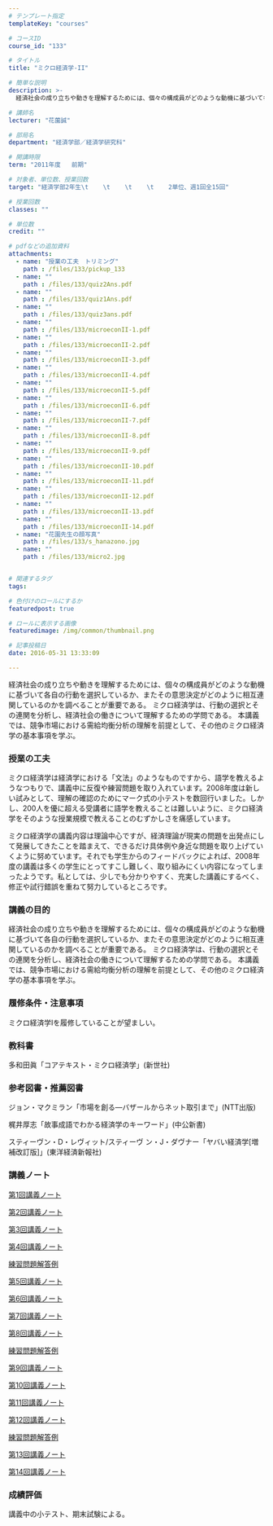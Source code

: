 ```yaml
---
# テンプレート指定
templateKey: "courses"

# コースID
course_id: "133"

# タイトル
title: "ミクロ経済学-II"

# 簡単な説明
description: >-
  経済社会の成り立ちや動きを理解するためには、個々の構成員がどのような動機に基づいて各自の行動を選択しているか、またその意思決定がどのように相互連関しているのかを調べることが重要である。 ミクロ経済学は...

# 講師名
lecturer: "花薗誠"

# 部局名
department: "経済学部／経済学研究科"

# 開講時限
term: "2011年度	前期"

# 対象者、単位数、授業回数
target: "経済学部2年生\t    \t    \t    \t    2単位、週1回全15回"

# 授業回数
classes: ""

# 単位数
credit: ""

# pdfなどの追加資料
attachments: 
  - name: "授業の工夫　トリミング" 
    path : /files/133/pickup_133
  - name: "" 
    path : /files/133/quiz2Ans.pdf
  - name: "" 
    path : /files/133/quiz1Ans.pdf
  - name: "" 
    path : /files/133/quiz3ans.pdf
  - name: "" 
    path : /files/133/microeconII-1.pdf
  - name: "" 
    path : /files/133/microeconII-2.pdf
  - name: "" 
    path : /files/133/microeconII-3.pdf
  - name: "" 
    path : /files/133/microeconII-4.pdf
  - name: "" 
    path : /files/133/microeconII-5.pdf
  - name: "" 
    path : /files/133/microeconII-6.pdf
  - name: "" 
    path : /files/133/microeconII-7.pdf
  - name: "" 
    path : /files/133/microeconII-8.pdf
  - name: "" 
    path : /files/133/microeconII-9.pdf
  - name: "" 
    path : /files/133/microeconII-10.pdf
  - name: "" 
    path : /files/133/microeconII-11.pdf
  - name: "" 
    path : /files/133/microeconII-12.pdf
  - name: "" 
    path : /files/133/microeconII-13.pdf
  - name: "" 
    path : /files/133/microeconII-14.pdf
  - name: "花園先生の顔写真" 
    path : /files/133/s_hanazono.jpg
  - name: "" 
    path : /files/133/micro2.jpg


# 関連するタグ
tags:

# 色付けのロールにするか
featuredpost: true

# ロールに表示する画像
featuredimage: /img/common/thumbnail.png

# 記事投稿日
date: 2016-05-31 13:33:09

---
```

経済社会の成り立ちや動きを理解するためには、個々の構成員がどのような動機に基づいて各自の行動を選択しているか、またその意思決定がどのように相互連関しているのかを調べることが重要である。 ミクロ経済学は、行動の選択とその連関を分析し、経済社会の働きについて理解するための学問である。 本講義では、競争市場における需給均衡分析の理解を前提として、その他のミクロ経済学の基本事項を学ぶ。
### 授業の工夫

ミクロ経済学は経済学における「文法」のようなものですから、語学を教えるようなつもりで、講義中に反復や練習問題を取り入れています。2008年度は新しい試みとして、理解の確認のためにマーク式の小テストを数回行いました。しかし、200人を優に超える受講者に語学を教えることは難しいように、ミクロ経済学をそのような授業規模で教えることのむずかしさを痛感しています。 

ミクロ経済学の講義内容は理論中心ですが、経済理論が現実の問題を出発点にして発展してきたことを踏まえて、できるだけ具体例や身近な問題を取り上げていくように努めています。それでも学生からのフィードバックによれば、2008年度の講義は多くの学生にとってすこし難しく、取り組みにくい内容になってしまったようです。私としては、少しでも分かりやすく、充実した講義にするべく、修正や試行錯誤を重ねて努力しているところです。

### 講義の目的

経済社会の成り立ちや動きを理解するためには、個々の構成員がどのような動機に基づいて各自の行動を選択しているか、またその意思決定がどのように相互連関しているのかを調べることが重要である。 ミクロ経済学は、行動の選択とその連関を分析し、経済社会の働きについて理解するための学問である。 本講義では、競争市場における需給均衡分析の理解を前提として、その他のミクロ経済学の基本事項を学ぶ。 

### 履修条件・注意事項

ミクロ経済学Iを履修していることが望ましい。

### 教科書

多和田眞「コアテキスト・ミクロ経済学」(新世社) 

### 参考図書・推薦図書

ジョン・マクミラン「市場を創る—バザールからネット取引まで」(NTT出版) 

梶井厚志「故事成語でわかる経済学のキーワード」(中公新書) 

スティーヴン・D・レヴィット/スティーヴ ン・J・ダヴナー「ヤバい経済学[増補改訂版]」(東洋経済新報社)

### 講義ノート


[第1回講義ノート](/files/133/microeconII-1.pdf) 

[第2回講義ノート](/files/133/microeconII-2.pdf) 

[第3回講義ノート](/files/133/microeconII-3.pdf) 

[第4回講義ノート](/files/133/microeconII-4.pdf) 

[練習問題解答例](/files/133/quiz1Ans.pdf) 

[第5回講義ノート](/files/133/microeconII-5.pdf) 

[第6回講義ノート](/files/133/microeconII-6.pdf) 

[第7回講義ノート](/files/133/microeconII-7.pdf) 

[第8回講義ノート](/files/133/microeconII-8.pdf) 

[練習問題解答例](/files/133/quiz2Ans.pdf) 

[第9回講義ノート](/files/133/microeconII-9.pdf) 

[第10回講義ノート](/files/133/microeconII-10.pdf) 

[第11回講義ノート](/files/133/microeconII-11.pdf) 

[第12回講義ノート](/files/133/microeconII-12.pdf) 

[練習問題解答例](/files/133/quiz3ans.pdf) 

[第13回講義ノート](/files/133/microeconII-13.pdf) 

[第14回講義ノート](/files/133/microeconII-14.pdf) 

### 成績評価

講義中の小テスト、期末試験による。
